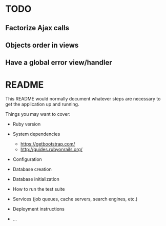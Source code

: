 # TODO

## Factorize Ajax calls
## Objects order in views
## Have a global error view/handler



# README

This README would normally document whatever steps are necessary to get the
application up and running.

Things you may want to cover:

* Ruby version

* System dependencies
  * https://getbootstrap.com/
  * http://guides.rubyonrails.org/

* Configuration

* Database creation

* Database initialization

* How to run the test suite

* Services (job queues, cache servers, search engines, etc.)

* Deployment instructions

* ...
